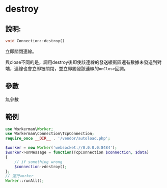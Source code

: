 # destroy
## 說明:
```php
void Connection::destroy()
```

立即關閉連線。

與close不同的是，調用destroy後即使該連線的發送緩衝區還有數據未發送到對端，連線也會立即被關閉，並立即觸發該連線的```onClose```回調。

## 參數

無參數

## 範例

```php
use Workerman\Worker;
use Workerman\Connection\TcpConnection;
require_once __DIR__ . '/vendor/autoload.php';

$worker = new Worker('websocket://0.0.0.0:8484');
$worker->onMessage = function(TcpConnection $connection, $data)
{
    // if something wrong
    $connection->destroy();
};
// 運行worker
Worker::runAll();
```
